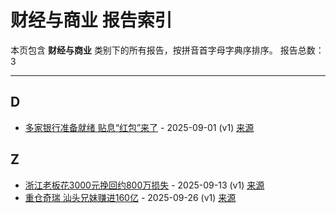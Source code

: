 # 财经与商业 报告索引

本页包含 **财经与商业** 类别下的所有报告，按拼音首字母字典序排序。
报告总数：3

---

## D

- [多家银行准备就绪 贴息“红包”来了](duo-jia-yin-xing-zhun-bei-jiu-xu-tie-xi-hong-bao-lai-liao-2025-09-01--v1.md) - 2025-09-01 (v1) [来源](https://www.baidu.com/s?wd=%E5%A4%9A%E5%AE%B6%E9%93%B6%E8%A1%8C%E5%87%86%E5%A4%87%E5%B0%B1%E7%BB%AA+%E8%B4%B4%E6%81%AF%E2%80%9C%E7%BA%A2%E5%8C%85%E2%80%9D%E6%9D%A5%E4%BA%86&sa=fyb_news&rsv_dl=fyb_news)

## Z

- [浙江老板花3000元挽回约800万损失](zhe-jiang-lao-ban-hua-3000yuan-wan-hui-yue-800mo-sun-shi-2025-09-13--v1.md) - 2025-09-13 (v1) [来源]([https://www.baidu.com/s?wd=%E6%B5%99%E6%B1%9F%E8%80%81%E6%9D%BF%E8%8A%B13000%E5%85%83%E6%8C%BD%E5%9B%9E%E7%BA%A6800%E4%B8%87%E6%8D%9F%E5%A4%B1&sa=fyb_news&rsv_dl=fyb_news](https://www.baidu.com/s?wd=%E6%B5%99%E6%B1%9F%E8%80%81%E6%9D%BF%E8%8A%B13000%E5%85%83%E6%8C%BD%E5%9B%9E%E7%BA%A6800%E4%B8%87%E6%8D%9F%E5%A4%B1&sa=fyb_news&rsv_dl=fyb_news))
- [重仓奇瑞 汕头兄妹赚进160亿](zhong-cang-qi-rui-shan-tou-xiong-mei-zhuan-jin-160yi-2025-09-26--v1.md) - 2025-09-26 (v1) [来源](https://www.baidu.com/s?wd=%E9%87%8D%E4%BB%93%E5%A5%87%E7%91%9E+%E6%B1%B1%E5%A4%B4%E5%85%84%E5%A6%B9%E8%B5%9A%E8%BF%9B160%E4%BA%BF&sa=fyb_news&rsv_dl=fyb_news)
